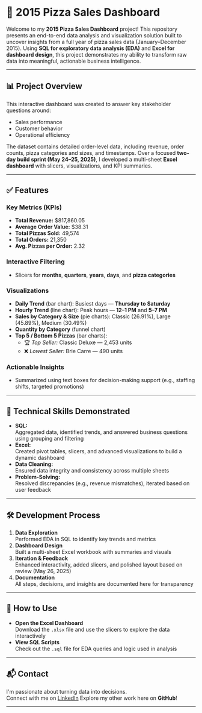 # 🍕 2015 Pizza Sales Dashboard

Welcome to my **2015 Pizza Sales Dashboard** project! This repository presents an end-to-end data analysis and visualization solution built to uncover insights from a full year of pizza sales data (January–December 2015). Using **SQL for exploratory data analysis (EDA)** and **Excel for dashboard design**, this project demonstrates my ability to transform raw data into meaningful, actionable business intelligence.

---

## 📊 Project Overview

This interactive dashboard was created to answer key stakeholder questions around:

- Sales performance  
- Customer behavior  
- Operational efficiency

The dataset contains detailed order-level data, including revenue, order counts, pizza categories and sizes, and timestamps. Over a focused **two-day build sprint (May 24–25, 2025)**, I developed a multi-sheet **Excel dashboard** with slicers, visualizations, and KPI summaries.

---

## ✅ Features

### Key Metrics (KPIs)

- **Total Revenue:** $817,860.05  
- **Average Order Value:** $38.31  
- **Total Pizzas Sold:** 49,574  
- **Total Orders:** 21,350  
- **Avg. Pizzas per Order:** 2.32  

### Interactive Filtering

- Slicers for **months**, **quarters**, **years**, **days**, and **pizza categories**

### Visualizations

- **Daily Trend** (bar chart): Busiest days — **Thursday to Saturday**
- **Hourly Trend** (line chart): Peak hours — **12–1 PM** and **5–7 PM**
- **Sales by Category & Size** (pie charts): Classic (26.91%), Large (45.89%), Medium (30.49%)
- **Quantity by Category** (funnel chart)  
- **Top 5 / Bottom 5 Pizzas** (bar charts):  
  - 🏆 *Top Seller:* Classic Deluxe — 2,453 units  
  - ❌ *Lowest Seller:* Brie Carre — 490 units

### Actionable Insights

- Summarized using text boxes for decision-making support (e.g., staffing shifts, targeted promotions)

---

## 🧠 Technical Skills Demonstrated

- **SQL:**  
  Aggregated data, identified trends, and answered business questions using grouping and filtering
- **Excel:**  
  Created pivot tables, slicers, and advanced visualizations to build a dynamic dashboard
- **Data Cleaning:**  
  Ensured data integrity and consistency across multiple sheets
- **Problem-Solving:**  
  Resolved discrepancies (e.g., revenue mismatches), iterated based on user feedback

---

## 🛠️ Development Process

1. **Data Exploration**  
   Performed EDA in SQL to identify key trends and metrics  
2. **Dashboard Design**  
   Built a multi-sheet Excel workbook with summaries and visuals  
3. **Iteration & Feedback**  
   Enhanced interactivity, added slicers, and polished layout based on review (May 26, 2025)  
4. **Documentation**  
   All steps, decisions, and insights are documented here for transparency

---

## 📂 How to Use

- **Open the Excel Dashboard**  
  Download the `.xlsx` file and use the slicers to explore the data interactively
- **View SQL Scripts**  
  Check out the `.sql` file for EDA queries and logic used in analysis

---

## 📬 Contact

I'm passionate about turning data into decisions.  
Connect with me on [LinkedIn](https://www.linkedin.com/in/vijaykumar1997/) 
Explore my other work here on **GitHub**!

---
